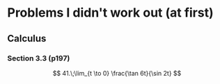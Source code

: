 # Problems I didn't work out (at first)

## Calculus

### Section 3.3 (p197)

$$
41.\;\lim_{t \to 0} \frac{\tan 6t}{\sin 2t}
$$
